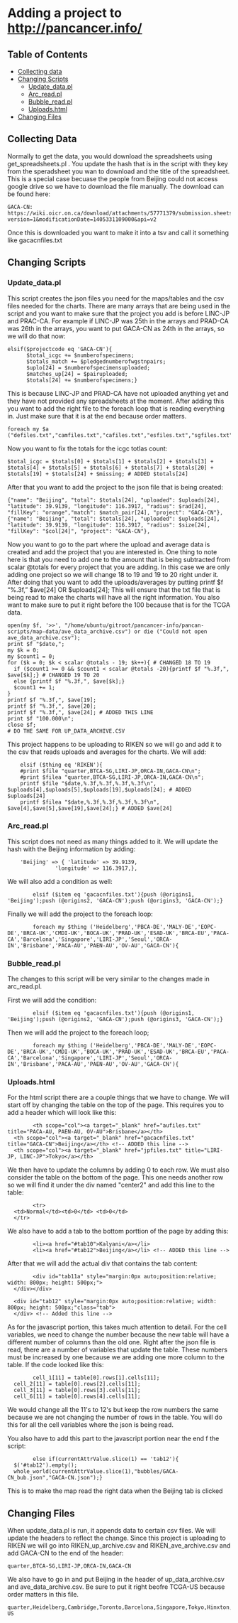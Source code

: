 # Adding a project to http://pancancer.info/

## Table of Contents
* [Collecting data](#collecting-data)
* [Changing Scripts](#changing-scripts)
	* [Update_data.pl](#update_datapl)
	* [Arc_read.pl](#arc_readpl)
	* [Bubble_read.pl](#bubble_readpl)
	* [Uploads.html](#uploadshtml)
* [Changing Files](#changing-files)

## Collecting Data
Normally to get the data, you would download the spreadsheets using get_spreadsheets.pl . You update the hash that is in the script with they key from the speradsheet you wan to download and the title of the spreadsheet. This is a special case becuase the people from Beijing could not access google drive so we have to download the file manually. The download can be found here:

	GACA-CN: https://wiki.oicr.on.ca/download/attachments/57771379/submission.sheets.xls?version=1&modificationDate=1405331109000&api=v2
			
Once this is downloaded you want to make it into a tsv and call it something like gacacnfiles.txt

## Changing Scripts

### Update_data.pl
This script creates the json files you need for the maps/tables and the csv files needed for the charts. There are many arrays that are being used in the script and you want to make sure that the project you add is before LINC-JP and PRAC-CA. For example if LINC-JP was 25th in the arrays and PRAD-CA was 26th in the arrays, you want to put GACA-CN as 24th in the arrays, so we will do that now:

    elsif($projectcode eq 'GACA-CN'){
          $total_icgc += $numberofspecimens;
          $totals_match += $pledgednumberofwgstnpairs;
          $uplo[24] = $numberofspecimensuploaded;
          $matches_up[24] = $pairuploaded;
          $totals[24] += $numberofspecimens;}
            
This is because LINC-JP and PRAD-CA have not uploaded anything yet and they have not provided any spreadsheets at the moment. After adding this you want to add the right file to the foreach loop that is reading everything in. Just make sure that it is at the end because order matters.

    foreach my $a ("defiles.txt","camfiles.txt","cafiles.txt","esfiles.txt","sgfiles.txt","jpfiles.txt","hinfiles.txt","krfiles.txt","pbcadefiles.txt","malydefiles.txt","eopcdefiles.txt","brcaeufiles.txt","pradukfiles.txt","esadukfiles.txt","brcaukfiles.txt","cmdiukfiles.txt","bocaukfiles.txt","lirijpfiles.txt","pacacafiles.txt","orcainfiles.txt",,"aufiles.txt","pacaaufiles.txt","paenaufiles.txt","ovaufiles.txt","gacacnfiles.txt")
      
Now you want to fix the totals for the icgc totlas count:

    $total_icgc = $totals[0] + $totals[1] + $totals[2] + $totals[3] + $totals[4] + $totals[5] + $totals[6] + $totals[7] + $totals[20] + $totals[19] + $totals[24] + $missing; # ADDED $totals[24]
      
After that you want to add the project to the json file that is being created:

    {"name": "Beijing", "total": $totals[24], "uploaded": $uploads[24], "latitude": 39.9139, "longitude": 116.3917, "radius": $rad[24], "fillKey": "orange","match": $match_pair[24], "project": "GACA-CN"}, 
    {"name": "Beijing", "total": $totals[24], "uploaded": $uploads[24], "latitude": 39.9139, "longitude": 116.3917, "radius": $size[24], "fillKey": "$col[24]", "project": "GACA-CN"},
          
Now you want to go to the part where the upload and average data is created and add the project that you are interested in. One thing to note here is that you need to add one to the amount that is being subtracted from scalar @totals for every project that you are adding. In this case we are only adding one project so we will change 18 to 19 and 19 to 20 right under it. After doing that you want to add the uploads/averages by putting printf $f “%.3f,” $ave[24] OR $uploads[24]; This will ensure that the txt file that is being read to make the charts will have all the right information. You also want to make sure to put it right before the 100 because that is for the TCGA data.

    open(my $f, '>>', "/home/ubuntu/gitroot/pancancer-info/pancan-scripts/map-data/ave_data_archive.csv") or die ("Could not open ave_data_archive.csv"); 
    print $f "$date,"; 
    my $k = 0; 
    my $count1 = 0; 
    for ($k = 0; $k < scalar @totals - 19; $k++){ # CHANGED 18 TO 19
      if ($count1 >= 0 && $count1 < scalar @totals -20){printf $f "%.3f,", $ave[$k];} # CHANGED 19 TO 20 
      else {printf $f "%.3f,", $ave[$k];} 
      $count1 += 1; 
    } 
    printf $f "%.3f,", $ave[19]; 
    printf $f "%.3f,", $ave[20]; 
    printf $f "%.3f,", $ave[24]; # ADDED THIS LINE
    print $f "100.000\n"; 
    close $f;
    # DO THE SAME FOR UP_DATA_ARCHIVE.CSV

This project happens to be uploading to RIKEN so we will go and add it to the csv that reads uploads and averages for the charts. We will add:

		elsif ($thing eq 'RIKEN'){ 
        #print $file "quarter,BTCA-SG,LIRI-JP,ORCA-IN,GACA-CN\n"; 
        #print $filea "quarter,BTCA-SG,LIRI-JP,ORCA-IN,GACA-CN\n"; 
        printf $file "$date,%.3f,%.3f,%.3f,%.3f\n", $uploads[4],$uploads[5],$uploads[19],$uploads[24]; # ADDED $uploads[24]
        printf $filea "$date,%.3f,%.3f,%.3f,%.3f\n", $ave[4],$ave[5],$ave[19],$ave[24];} # ADDED $ave[24]
          
### Arc_read.pl
This script does not need as many things added to it. We will update the hash with the Beijing information by adding:

		'Beijing' => { 'latitude' => 39.9139, 
                   'longitude' => 116.3917,},
                      
We will also add a condition as well:

			elsif ($item eq 'gacacnfiles.txt'){push (@origins1, 'Beijing');push (@origins2, 'GACA-CN');push (@origins3, 'GACA-CN');}
			
Finally we will add the project to the foreach loop:

			foreach my $thing ('Heidelberg','PBCA-DE','MALY-DE','EOPC-DE','BRCA-UK','CMDI-UK','BOCA-UK','PRAD-UK','ESAD-UK','BRCA-EU','PACA-CA','Barcelona','Singapore','LIRI-JP','Seoul','ORCA-IN','Brisbane','PACA-AU','PAEN-AU','OV-AU','GACA-CN'){

### Bubble_read.pl
The changes to this script will be very similar to the changes made in arc_read.pl. 

First we will add the condition:

			elsif ($item eq 'gacacnfiles.txt'){push (@origins1, 'Beijing');push (@origins2, 'GACA-CN');push (@origins3, 'GACA-CN');}
			
Then we will add the project to the foreach loop;

			foreach my $thing ('Heidelberg','PBCA-DE','MALY-DE','EOPC-DE','BRCA-UK','CMDI-UK','BOCA-UK','PRAD-UK','ESAD-UK','BRCA-EU','PACA-CA','Barcelona','Singapore','LIRI-JP','Seoul','ORCA-IN','Brisbane','PACA-AU','PAEN-AU','OV-AU','GACA-CN'){

### Uploads.html
For the html script there are a couple things that we have to change. We will start off by changing the table on the top of the page. This requires you to add a header which will look like this:

			<th scope="col"><a target="_blank" href="aufiles.txt" title="PACA-AU, PAEN-AU, OV-AU">Brisbane</a></th>
      <th scope="col"><a target="_blank" href="gacacnfiles.txt" title="GACA-CN">Beijing</a></th> <!-- ADDED this line -->
      <th scope="col"><a target="_blank" href="jpfiles.txt" title="LIRI-JP, LINC-JP">Tokyo</a></th>
      
We then have to update the columns by adding <td>0</td> to each row. We must also consider the table on the bottom of the page. This one needs another row so we will find it under the div named "center2" and add this line to the table:

			<tr>
      <td>Normal</td><td>0</td> <td>0</td>
      </tr>
 
We also have to add a tab to the bottom porttion of the page by adding this:
 
 			<li><a href="#tab10">Kalyani</a></li>
 			<li><a href="#tab12">Beijing</a></li> <!-- ADDED this line -->
 
After that we will add the actual div that contains the tab content:

			<div id="tab11a" style="margin:0px auto;position:relative; width: 800px; height: 500px;">
      </div></div>

      <div id="tab12" style="margin:0px auto;position:relative; width: 800px; height: 500px;"class="tab">
      </div> <!-- Added this line -->
 			
As for the javascript portion, this takes much attention to detail. For the cell variables, we need to change the number because the new table will have a different number of columns than the old one. Right after the json file is read, there are a number of variables that update the table. These numbers must be increased by one because we are adding one more column to the table. If the code looked like this:

			cell_1[11] = table[0].rows[1].cells[11];
      cell_2[11] = table[0].rows[2].cells[11];
      cell_3[11] = table[0].rows[3].cells[11];
      cell_6[11] = table[0].rows[4].cells[11];
      
We would change all the 11's to 12's but keep the row numbers the same because we are not changing the number of rows in the table. You will do this for all the cell variables where the json is being read.

You also have to add this part to the javascript portion near the end f the script:

			else if(currentAttrValue.slice(1) == 'tab12'){
      $('#tab12').empty();
      whole_world(currentAttrValue.slice(1),"bubbles/GACA-CN_bub.json","GACA-CN.json");}

This is to make the map read the right data when the Beijing tab is clicked

## Changing Files
When update_data.pl is run, it appends data to certain csv files. We will update the headers to reflect the change. Since this project is uploading to RIKEN we will go into RIKEN_up_archive.csv and RIKEN_ave_archive.csv and add GACA-CN to the end of the header:

	quarter,BTCA-SG,LIRI-JP,ORCA-IN,GACA-CN

We also have to go in and put Beijing in the header of up_data_archive.csv and ave_data_archive.csv. Be sure to put it right beofre TCGA-US because order matters in this file. 

	quarter,Heidelberg,Cambridge,Toronto,Barcelona,Singapore,Tokyo,Hinxton,Seoul,Kalyani,Brisbane,Beijing,TCGA-US
